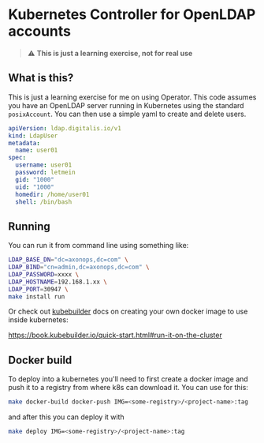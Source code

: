 # Kubernetes Controller for OpenLDAP accounts

> :warning: **This is just a learning exercise, not for real use**

## What is this?

This is just a learning exercise for me on using Operator. This code assumes you have an OpenLDAP server running in Kubernetes using the standard `posixAccount`. You can then use a simple yaml to create and delete users.

```yaml
apiVersion: ldap.digitalis.io/v1
kind: LdapUser
metadata:
  name: user01
spec:
  username: user01
  password: letmein
  gid: "1000"
  uid: "1000"
  homedir: /home/user01
  shell: /bin/bash
```

## Running

You can run it from command line using something like:

```sh
LDAP_BASE_DN="dc=axonops,dc=com" \
LDAP_BIND="cn=admin,dc=axonops,dc=com" \
LDAP_PASSWORD=xxxx \
LDAP_HOSTNAME=192.168.1.xx \
LDAP_PORT=30947 \
make install run
```

Or check out [kubebuilder](https://github.com/kubernetes-sigs/kubebuilder) docs on creating your own docker image to use inside kubernetes:

https://book.kubebuilder.io/quick-start.html#run-it-on-the-cluster

## Docker build

To deploy into a kubernetes you'll need to first create a docker image and push it to a registry from where k8s can download it. You can use for this:

```sh
make docker-build docker-push IMG=<some-registry>/<project-name>:tag
```

and after this you can deploy it with

```sh
make deploy IMG=<some-registry>/<project-name>:tag
```
